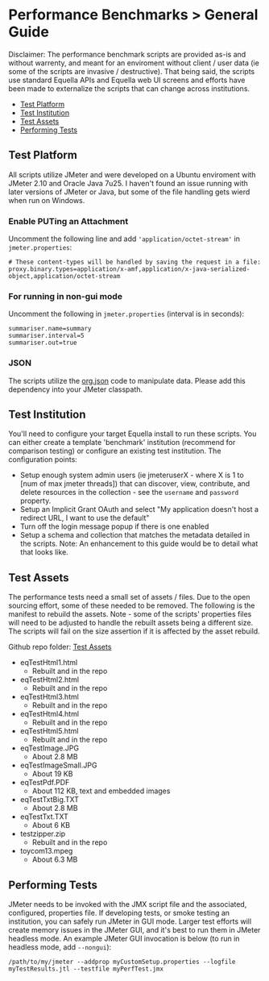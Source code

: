 # Performance Benchmarks > General Guide
Disclaimer:  The performance benchmark scripts are provided as-is and without warrenty, and meant for an enviroment without client / user data (ie some of the scripts are invasive / destructive).  That being said, the scripts use standard Equella APIs and Equella web UI screens and efforts have been made to externalize the scripts that can change across institutions.

* [Test Platform]()
* [Test Institution]()
* [Test Assets]()
* [Performing Tests]()

## Test Platform
All scripts utilize JMeter and were developed on a Ubuntu enviroment with JMeter 2.10 and Oracle Java 7u25.  I haven't found an issue running with later versions of JMeter or Java, but some of the file handling gets wierd when run on Windows.

### Enable PUTing an Attachment
Uncomment the following line and add ```'application/octet-stream'``` in ```jmeter.properties```:
```
# These content-types will be handled by saving the request in a file:
proxy.binary.types=application/x-amf,application/x-java-serialized-object,application/octet-stream
```
### For running in non-gui mode
Uncomment the following in ```jmeter.properties``` (interval is in seconds):
```
summariser.name=summary
summariser.interval=5
summariser.out=true
```
### JSON
The scripts utilize the [org.json](https://mvnrepository.com/artifact/org.json/json) code to manipulate data.  Please add this dependency into your JMeter classpath.

## Test Institution
You'll need to configure your target Equella install to run these scripts.  You can either create a template 'benchmark' institution (recommend for comparison testing) or configure an existing test institution.  The configuration points:
* Setup enough system admin users (ie jmeteruserX - where X is 1 to [num of max jmeter threads]) that can discover, view, contribute, and delete resources in the collection - see the ```username``` and ```password``` property.
* Setup an Implicit Grant OAuth and select "My application doesn't host a redirect URL, I want to use the default"
* Turn off the login message popup if there is one enabled
* Setup a schema and collection that matches the metadata detailed in the scripts.  Note:  An enhancement to this guide would be to detail what that looks like.

## Test Assets
The performance tests need a small set of assets / files.  Due to the open sourcing effort, some of these needed to be removed.  The following is the manifest to rebuild the assets.  Note - some of the scripts' properties files will need to be adjusted to handle the rebuilt assets being a different size.  The scripts will fail on the size assertion if it is affected by the asset rebuild.

Github repo folder:  [Test Assets](https://github.com/equella/Equella-Tools/tree/master/performance-benchmarks/assets)

* eqTestHtml1.html
  * Rebuilt and in the repo
* eqTestHtml2.html
  * Rebuilt and in the repo
* eqTestHtml3.html
  * Rebuilt and in the repo
* eqTestHtml4.html
  * Rebuilt and in the repo
* eqTestHtml5.html
  * Rebuilt and in the repo
* eqTestImage.JPG
  * About 2.8 MB
* eqTestImageSmall.JPG
  * About 19 KB
* eqTestPdf.PDF
  * About 112 KB, text and embedded images
* eqTestTxtBig.TXT
  * About 2.8 MB
* eqTestTxt.TXT
  * About 6 KB
* testzipper.zip
  * Rebuilt and in the repo
* toycom13.mpeg
  * About 6.3 MB

## Performing Tests
JMeter needs to be invoked with the JMX script file and the associated, configured, properties file.  If developing tests, or smoke testing an institution, you can safely run JMeter in GUI mode.  Larger test efforts will create memory issues in the JMeter GUI, and it's best to run them in JMeter headless mode.  An example JMeter GUI invocation is below (to run in headless mode, add ```--nongui```):
```
/path/to/my/jmeter --addprop myCustomSetup.properties --logfile myTestResults.jtl --testfile myPerfTest.jmx
```

